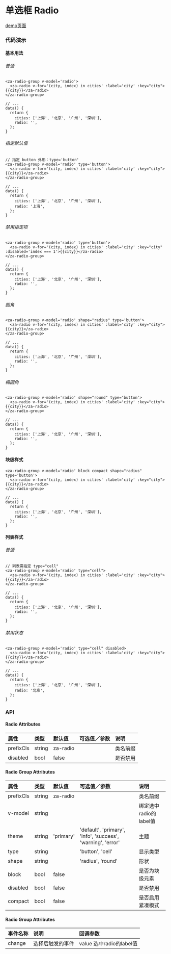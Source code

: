 # 单选框 Radio

[demo页面](https://zhongantecheng.github.io/zarm-vue/#/radio)


### 代码演示

#### 基本用法

###### 普通
```vue
<za-radio-group v-model='radio'>
  <za-radio v-for='(city, index) in cities' :label='city' :key="city">{{city}}</za-radio>
</za-radio-group>

// ...
data() {
  return {
    cities: ['上海', '北京', '广州', '深圳'],
    radio: '',
  };
}
```

###### 指定默认值
```vue
// 指定 button 外形：type='button'
<za-radio-group v-model='radio' type='button'>
  <za-radio v-for='(city, index) in cities' :label='city' :key="city">{{city}}</za-radio>
</za-radio-group>

// ...
data() {
  return {
    cities: ['上海', '北京', '广州', '深圳'],
    radio: '上海',
  };
}
```

###### 禁用指定项
```vue
<za-radio-group v-model='radio' type='button'>
  <za-radio v-for='(city, index) in cities' :label='city' :key="city" :disabled='index === 1'>{{city}}</za-radio>
</za-radio-group>

// ...
data() {
  return {
    cities: ['上海', '北京', '广州', '深圳'],
    radio: '',
  };
}
```

###### 圆角
```vue
<za-radio-group v-model='radio' shape="radius" type='button'>
  <za-radio v-for='(city, index) in cities' :label='city' :key="city">{{city}}</za-radio>
</za-radio-group>

// ...
data() {
  return {
    cities: ['上海', '北京', '广州', '深圳'],
    radio: '',
  };
}
```

###### 椭圆角
```vue
<za-radio-group v-model='radio' shape="round" type='button'>
  <za-radio v-for='(city, index) in cities' :label='city' :key="city">{{city}}</za-radio>
</za-radio-group>

// ...
data() {
  return {
    cities: ['上海', '北京', '广州', '深圳'],
    radio: '',
  };
}
```

#### 块级样式
```vue
<za-radio-group v-model='radio' block compact shape="radius" type='button'>
  <za-radio v-for='(city, index) in cities' :label='city' :key="city">{{city}}</za-radio>
</za-radio-group>

// ...
data() {
  return {
    cities: ['上海', '北京', '广州', '深圳'],
    radio: '',
  };
}
```

#### 列表样式

###### 普通
```vue
// 列表需指定 type="cell"
<za-radio-group v-model='radio' type="cell">
  <za-radio v-for='(city, index) in cities' :label='city' :key="city">{{city}}</za-radio>
</za-radio-group>

// ...
data() {
  return {
    cities: ['上海', '北京', '广州', '深圳'],
    radio: '',
  };
}
```

###### 禁用状态
```vue
<za-radio-group v-model='radio' type="cell" disabled>
  <za-radio v-for='(city, index) in cities' :label='city' :key="city">{{city}}</za-radio>
</za-radio-group>

// ...
data() {
  return {
    cities: ['上海', '北京', '广州', '深圳'],
    radio: '北京',
  };
}
```


### API

#### Radio Attributes

| 属性 | 类型 | 默认值 | 可选值／参数 | 说明 |
| :--- | :--- | :--- | :--- | :--- |
| prefixCls | string | za-radio | | 类名前缀 |
| disabled | bool | false | | 是否禁用 |

#### Radio Group Attributes

| 属性 | 类型 | 默认值 | 可选值／参数 | 说明 |
| :--- | :--- | :--- | :--- | :--- |
| prefixCls | string | za-radio | | 类名前缀 |
| v-model | string | | | 绑定选中radio的label值 |
| theme | string | 'primary' | 'default', 'primary', 'info', 'success', 'warning', 'error' | 主题 |
| type | string | | 'button', 'cell' | 显示类型 |
| shape | string | | 'radius', 'round' | 形状 |
| block | bool | false | | 是否为块级元素 |
| disabled | bool | false | | 是否禁用 |
| compact | bool | false | | 是否启用紧凑模式 |

#### Radio Group Attributes
| 事件名称 | 说明 | 回调参数 |
| :--- | :--- | :--- |
| change | 选择后触发的事件 | value 选中radio的label值 |
